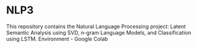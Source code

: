 # NLP3
This repository contains the Natural Language Processing project: Latent Semantic Analysis using SVD, n-gram Language Models, and Classification using LSTM.
Environment - Google Colab
